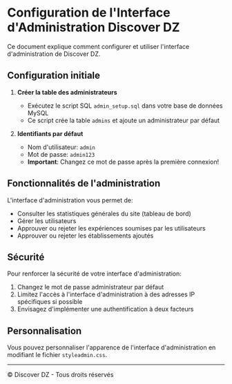 # Configuration de l'Interface d'Administration Discover DZ

Ce document explique comment configurer et utiliser l'interface d'administration de Discover DZ.

## Configuration initiale

1. **Créer la table des administrateurs**
   - Exécutez le script SQL `admin_setup.sql` dans votre base de données MySQL
   - Ce script crée la table `admins` et ajoute un administrateur par défaut

2. **Identifiants par défaut**
   - Nom d'utilisateur: `admin`
   - Mot de passe: `admin123`
   - **Important**: Changez ce mot de passe après la première connexion!

## Fonctionnalités de l'administration

L'interface d'administration vous permet de:

- Consulter les statistiques générales du site (tableau de bord)
- Gérer les utilisateurs
- Approuver ou rejeter les expériences soumises par les utilisateurs
- Approuver ou rejeter les établissements ajoutés

## Sécurité

Pour renforcer la sécurité de votre interface d'administration:

1. Changez le mot de passe administrateur par défaut
2. Limitez l'accès à l'interface d'administration à des adresses IP spécifiques si possible
3. Envisagez d'implémenter une authentification à deux facteurs

## Personnalisation

Vous pouvez personnaliser l'apparence de l'interface d'administration en modifiant le fichier `styleadmin.css`.

---

© Discover DZ - Tous droits réservés